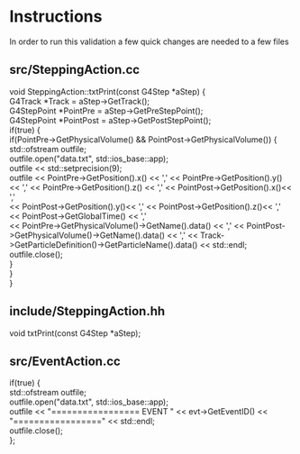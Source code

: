 # Instructions
In order to run this validation a few quick changes are needed to a few files 

## src/SteppingAction.cc

void SteppingAction::txtPrint(const G4Step *aStep) { <br />
  G4Track *Track = aStep->GetTrack();<br />
  G4StepPoint *PointPre = aStep->GetPreStepPoint();<br />
  G4StepPoint *PointPost = aStep->GetPostStepPoint();<br />
  if(true) {<br />
    if(PointPre->GetPhysicalVolume() && PointPost->GetPhysicalVolume()) { <br />
                std::ofstream outfile;<br />
                outfile.open("data.txt", std::ios_base::app);<br />
                outfile << std::setprecision(9);<br />
                outfile << PointPre->GetPosition().x() << ',' << PointPre->GetPosition().y() << ',' << PointPre->GetPosition().z() << ',' <<  PointPost->GetPosition().x()<< ',' <br />
         << PointPost->GetPosition().y()<< ',' << PointPost->GetPosition().z()<< ',' <<  PointPost->GetGlobalTime() << ',' <br />
        <<  PointPre->GetPhysicalVolume()->GetName().data() << ',' <<  PointPost->GetPhysicalVolume()->GetName().data() << ',' <<  Track->GetParticleDefinition()->GetParticleName().data() << std::endl; <br />
                outfile.close();<br />
}<br />
}<br />
}<br />

## include/SteppingAction.hh
void txtPrint(const G4Step *aStep);

## src/EventAction.cc
if(true) { <br />
    std::ofstream outfile; <br />
    outfile.open("data.txt", std::ios_base::app); <br />
    outfile << "================= EVENT " << evt->GetEventID() << "=================" << std::endl;<br />
    outfile.close();<br />
    };
